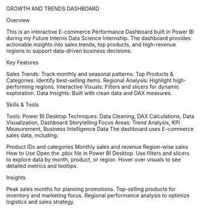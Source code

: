 GROWTH AND TRENDS DASHBOARD


Overview


This is an interactive E-commerce Performance Dashboard built in Power BI during my Future Interns Data Science Internship. The dashboard provides actionable insights into sales trends, top products, and high-revenue regions to support data-driven business decisions.

Key Features

Sales Trends: Track monthly and seasonal patterns.
Top Products & Categories: Identify best-selling items.
Regional Analysis: Highlight high-performing regions.
Interactive Visuals: Filters and slicers for dynamic exploration.
Data Insights: Built with clean data and DAX measures.

Skills & Tools

Tools: Power BI Desktop
Techniques: Data Cleaning, DAX Calculations, Data Visualization, Dashboard Storytelling
Focus Areas: Trend Analysis, KPI Measurement, Business Intelligence
Data
The dashboard uses E-commerce sales data, including:

Product IDs and categories
Monthly sales and revenue
Region-wise sales
How to Use
Open the .pbix file in Power BI Desktop.
Use filters and slicers to explore data by month, product, or region.
Hover over visuals to see detailed metrics and tooltips.

Insights

Peak sales months for planning promotions.
Top-selling products for inventory and marketing focus.
Regional performance analysis to optimize logistics and sales strategy.

